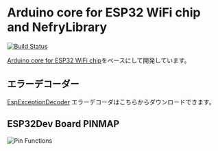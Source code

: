 # Arduino core for ESP32 WiFi chip and NefryLibrary
[![Build Status](https://travis-ci.org/Nefry-Community/arduino-esp32.svg?branch=master)](https://travis-ci.org/Nefry-Community/arduino-esp32)

[Arduino core for ESP32 WiFi chip](https://github.com/espressif/arduino-esp32)をベースにして開発しています。

## エラーデコーダー

[EspExceptionDecoder](https://github.com/me-no-dev/EspExceptionDecoder) エラーデコーダはこちらからダウンロードできます。

## ESP32Dev Board PINMAP

![Pin Functions](https://nefry.studio/img/nefrybt_pinmap/png)
